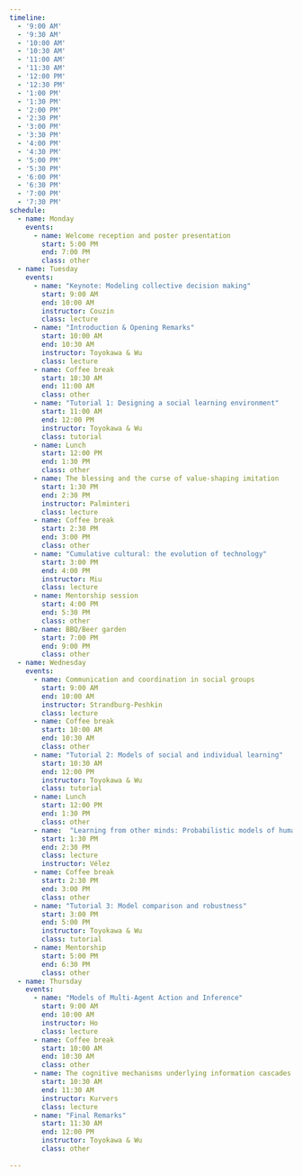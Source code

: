 ```yaml
---
timeline:
  - '9:00 AM'
  - '9:30 AM'
  - '10:00 AM'
  - '10:30 AM'
  - '11:00 AM'
  - '11:30 AM'
  - '12:00 PM'
  - '12:30 PM'
  - '1:00 PM'
  - '1:30 PM'
  - '2:00 PM'
  - '2:30 PM'
  - '3:00 PM'
  - '3:30 PM'
  - '4:00 PM'
  - '4:30 PM'
  - '5:00 PM'
  - '5:30 PM'
  - '6:00 PM'
  - '6:30 PM'
  - '7:00 PM'
  - '7:30 PM'
schedule:
  - name: Monday
    events:
      - name: Welcome reception and poster presentation
        start: 5:00 PM
        end: 7:00 PM
        class: other
  - name: Tuesday
    events:
      - name: "Keynote: Modeling collective decision making"
        start: 9:00 AM
        end: 10:00 AM
        instructor: Couzin
        class: lecture
      - name: "Introduction & Opening Remarks"
        start: 10:00 AM
        end: 10:30 AM
        instructor: Toyokawa & Wu
        class: lecture
      - name: Coffee break
        start: 10:30 AM
        end: 11:00 AM
        class: other
      - name: "Tutorial 1: Designing a social learning environment"
        start: 11:00 AM
        end: 12:00 PM
        instructor: Toyokawa & Wu
        class: tutorial
      - name: Lunch
        start: 12:00 PM
        end: 1:30 PM
        class: other
      - name: The blessing and the curse of value-shaping imitation
        start: 1:30 PM
        end: 2:30 PM
        instructor: Palminteri
        class: lecture
      - name: Coffee break
        start: 2:30 PM
        end: 3:00 PM
        class: other
      - name: "Cumulative cultural: the evolution of technology"
        start: 3:00 PM
        end: 4:00 PM
        instructor: Miu
        class: lecture
      - name: Mentorship session
        start: 4:00 PM 
        end: 5:30 PM 
        class: other
      - name: BBQ/Beer garden
        start: 7:00 PM 
        end: 9:00 PM 
        class: other
  - name: Wednesday
    events:
      - name: Communication and coordination in social groups
        start: 9:00 AM
        end: 10:00 AM
        instructor: Strandburg-Peshkin
        class: lecture
      - name: Coffee break
        start: 10:00 AM
        end: 10:30 AM
        class: other
      - name: "Tutorial 2: Models of social and individual learning"
        start: 10:30 AM
        end: 12:00 PM
        instructor: Toyokawa & Wu
        class: tutorial
      - name: Lunch
        start: 12:00 PM
        end: 1:30 PM
        class: other
      - name:  "Learning from other minds: Probabilistic models of human social learning"
        start: 1:30 PM 
        end: 2:30 PM 
        class: lecture
        instructor: Vélez
      - name: Coffee break
        start: 2:30 PM
        end: 3:00 PM
        class: other
      - name: "Tutorial 3: Model comparison and robustness"
        start: 3:00 PM
        end: 5:00 PM
        instructor: Toyokawa & Wu
        class: tutorial
      - name: Mentorship
        start: 5:00 PM 
        end: 6:30 PM 
        class: other
  - name: Thursday
    events:
      - name: "Models of Multi-Agent Action and Inference"
        start: 9:00 AM
        end: 10:00 AM
        instructor: Ho
        class: lecture
      - name: Coffee break
        start: 10:00 AM
        end: 10:30 AM
        class: other
      - name: The cognitive mechanisms underlying information cascades
        start: 10:30 AM
        end: 11:30 AM
        instructor: Kurvers
        class: lecture
      - name: "Final Remarks"
        start: 11:30 AM
        end: 12:00 PM
        instructor: Toyokawa & Wu
        class: other
 
---
```

